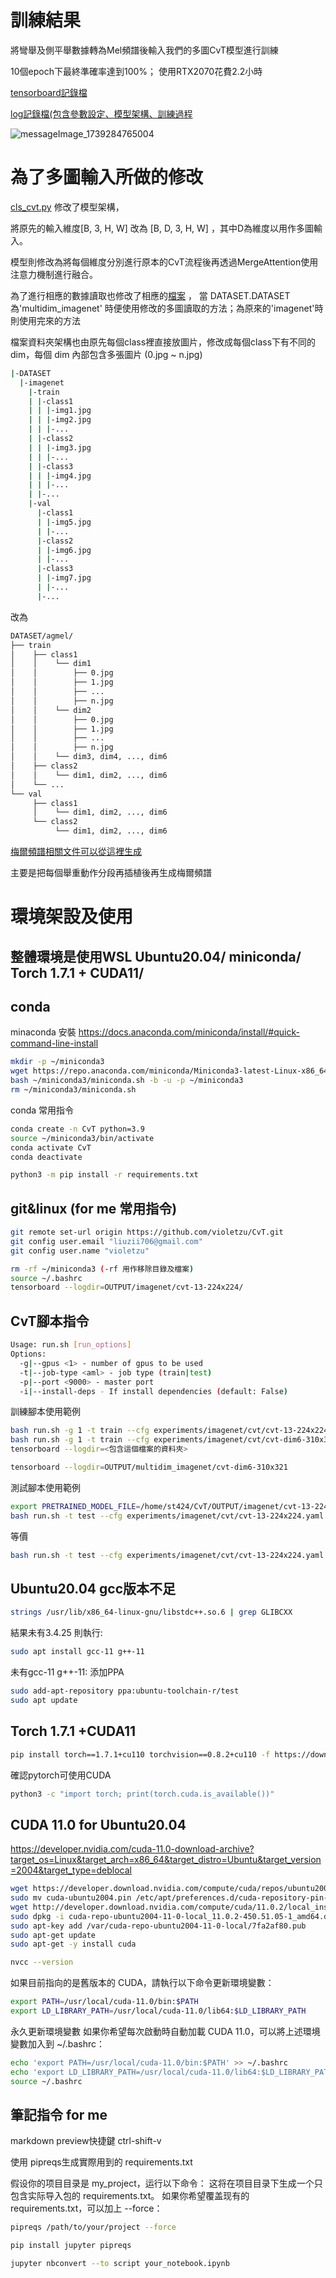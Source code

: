 # 訓練結果
將彎舉及側平舉數據轉為Mel頻譜後輸入我們的多圖CvT模型進行訓練

10個epoch下最終準確率達到100%；
使用RTX2070花費2.2小時

[tensorboard記錄檔](./OUTPUT/multidim_imagenet/cvt-dim6-310x321/events.out.tfevents.1739264799.DESKTOP-9T3F3EH)

[log記錄檔(包含參數設定、模型架構、訓練過程](./OUTPUT/multidim_imagenet/cvt-dim6-310x321/train_2025-02-11-17-05_rank0.txt)

![messageImage_1739284765004](https://github.com/user-attachments/assets/517c8904-2ceb-44de-8b23-6f0c07409c9a)

# 為了多圖輸入所做的修改
[cls_cvt.py](./lib/models/cls_cvt.py) 修改了模型架構，

將原先的輸入維度[B, 3, H, W] 改為 [B, D, 3, H, W] ，其中D為維度以用作多圖輸入。

模型則修改為將每個維度分別進行原本的CvT流程後再透過MergeAttention使用注意力機制進行融合。

為了進行相應的數據讀取也修改了相應的[檔案](./lib/dataset/build.py) ，
當 DATASET.DATASET 為'multidim_imagenet' 時便使用修改的多圖讀取的方法；為原來的'imagenet'時則使用完來的方法

檔案資料夾架構也由原先每個class裡直接放圖片，修改成每個class下有不同的dim，每個 dim 內部包含多張圖片 (0.jpg ~ n.jpg)
``` sh
|-DATASET
  |-imagenet
    |-train
    | |-class1
    | | |-img1.jpg
    | | |-img2.jpg
    | | |-...
    | |-class2
    | | |-img3.jpg
    | | |-...
    | |-class3
    | | |-img4.jpg
    | | |-...
    | |-...
    |-val
      |-class1
      | |-img5.jpg
      | |-...
      |-class2
      | |-img6.jpg
      | |-...
      |-class3
      | |-img7.jpg
      | |-...
      |-...
```

改為
``` sh
DATASET/agmel/
├── train
│    ├── class1
│    │    └── dim1
│    │        ├── 0.jpg
│    │        ├── 1.jpg
│    │        ├── ...
│    │        ├── n.jpg
│    │    └── dim2
│    │        ├── 0.jpg
│    │        ├── 1.jpg
│    │        ├── ...
│    │        ├── n.jpg
│    │    └── dim3, dim4, ..., dim6
│    ├── class2
│    │    └── dim1, dim2, ..., dim6
│    └── ...
└── val
     ├── class1
     │    └── dim1, dim2, ..., dim6
     └── class2
          └── dim1, dim2, ..., dim6
```

[梅爾頻譜相關文件可以從這裡生成](./舉重/dataagmel.py) 

主要是把每個舉重動作分段再插植後再生成梅爾頻譜



# 環境架設及使用
## 整體環境是使用WSL Ubuntu20.04/ miniconda/ Torch 1.7.1 + CUDA11/
## conda
minaconda 安裝  https://docs.anaconda.com/miniconda/install/#quick-command-line-install
```sh
mkdir -p ~/miniconda3
wget https://repo.anaconda.com/miniconda/Miniconda3-latest-Linux-x86_64.sh -O ~/miniconda3/miniconda.sh
bash ~/miniconda3/miniconda.sh -b -u -p ~/miniconda3
rm ~/miniconda3/miniconda.sh
```

conda 常用指令
```sh
conda create -n CvT python=3.9
source ~/miniconda3/bin/activate
conda activate CvT
conda deactivate
```
```sh
python3 -m pip install -r requirements.txt
```

## git&linux (for me 常用指令)
```sh
git remote set-url origin https://github.com/violetzu/CvT.git
git config user.email "liuzii706@gmail.com"
git config user.name "violetzu"
```
```sh
rm -rf ~/miniconda3 (-rf 用作移除目錄及檔案)
source ~/.bashrc
tensorboard --logdir=OUTPUT/imagenet/cvt-13-224x224/
```

## CvT腳本指令
```sh
Usage: run.sh [run_options]
Options:
  -g|--gpus <1> - number of gpus to be used
  -t|--job-type <aml> - job type (train|test)
  -p|--port <9000> - master port
  -i|--install-deps - If install dependencies (default: False)
```
訓練腳本使用範例
```sh
bash run.sh -g 1 -t train --cfg experiments/imagenet/cvt/cvt-13-224x224.yaml
bash run.sh -g 1 -t train --cfg experiments/imagenet/cvt/cvt-dim6-310x321.yaml
tensorboard --logdir=<包含這個檔案的資料夾>

tensorboard --logdir=OUTPUT/multidim_imagenet/cvt-dim6-310x321
```
測試腳本使用範例
```sh
export PRETRAINED_MODEL_FILE=/home/st424/CvT/OUTPUT/imagenet/cvt-13-224x224/model_best.pth
bash run.sh -t test --cfg experiments/imagenet/cvt/cvt-13-224x224.yaml TEST.MODEL_FILE ${PRETRAINED_MODLE_FILE}
```
等價
```sh
bash run.sh -t test --cfg experiments/imagenet/cvt/cvt-13-224x224.yaml TEST.MODEL_FILE /home/st424/CvT/OUTPUT/imagenet/cvt-13-224x224/model_best.pth
```

## Ubuntu20.04 gcc版本不足
```sh
strings /usr/lib/x86_64-linux-gnu/libstdc++.so.6 | grep GLIBCXX
``` 

結果未有3.4.25 則執行:
```sh
sudo apt install gcc-11 g++-11
``` 

未有gcc-11 g++-11:
添加PPA 
```sh
sudo add-apt-repository ppa:ubuntu-toolchain-r/test
sudo apt update
```

## Torch 1.7.1 +CUDA11
```sh
pip install torch==1.7.1+cu110 torchvision==0.8.2+cu110 -f https://download.pytorch.org/whl/torch_stable.html
```
確認pytorch可使用CUDA
```sh
python3 -c "import torch; print(torch.cuda.is_available())"
```


## CUDA 11.0 for Ubuntu20.04
https://developer.nvidia.com/cuda-11.0-download-archive?target_os=Linux&target_arch=x86_64&target_distro=Ubuntu&target_version=2004&target_type=deblocal
```sh
wget https://developer.download.nvidia.com/compute/cuda/repos/ubuntu2004/x86_64/cuda-ubuntu2004.pin
sudo mv cuda-ubuntu2004.pin /etc/apt/preferences.d/cuda-repository-pin-600
wget http://developer.download.nvidia.com/compute/cuda/11.0.2/local_installers/cuda-repo-ubuntu2004-11-0-local_11.0.2-450.51.05-1_amd64.deb
sudo dpkg -i cuda-repo-ubuntu2004-11-0-local_11.0.2-450.51.05-1_amd64.deb
sudo apt-key add /var/cuda-repo-ubuntu2004-11-0-local/7fa2af80.pub
sudo apt-get update
sudo apt-get -y install cuda
```
```sh
nvcc --version
```
如果目前指向的是舊版本的 CUDA，請執行以下命令更新環境變數：
```sh
export PATH=/usr/local/cuda-11.0/bin:$PATH
export LD_LIBRARY_PATH=/usr/local/cuda-11.0/lib64:$LD_LIBRARY_PATH
```

永久更新環境變數
如果你希望每次啟動時自動加載 CUDA 11.0，可以將上述環境變數加入到 ~/.bashrc：
```sh
echo 'export PATH=/usr/local/cuda-11.0/bin:$PATH' >> ~/.bashrc
echo 'export LD_LIBRARY_PATH=/usr/local/cuda-11.0/lib64:$LD_LIBRARY_PATH' >> ~/.bashrc
source ~/.bashrc
```



## 筆記指令 for me
markdown preview快捷鍵
ctrl-shift-v

使用 pipreqs生成實際用到的 requirements.txt

假设你的项目目录是 my_project，运行以下命令：
这将在项目目录下生成一个只包含实际导入包的 requirements.txt。
如果你希望覆盖现有的 requirements.txt，可以加上 --force：
```sh
pipreqs /path/to/your/project --force
```
```sh
pip install jupyter pipreqs
```
```sh
jupyter nbconvert --to script your_notebook.ipynb
```








